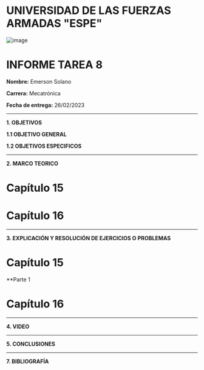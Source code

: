 # UNIVERSIDAD DE LAS FUERZAS ARMADAS "ESPE"
![image](https://user-images.githubusercontent.com/116772918/200762591-a164d8db-c02e-4269-8bb4-0bc4c810d79f.png)

# INFORME TAREA 8

**Nombre:** Emerson Solano

**Carrera:** Mecatrónica

**Fecha de entrega:** 26/02/2023

--------------------------------------------------------------------------------------------------------------------------------------------------------------------------------------------------------------------------------------------------------------------
**1. OBJETIVOS**

**1.1  OBJETIVO GENERAL**


**1.2  OBJETIVOS ESPECIFICOS**

--------------------------------------------------------------------------------------------------------------------------------------------------------------------------------------------------------------------------------------------------------------------

**2. MARCO TEORICO**

# Capítulo 15


# Capítulo 16



--------------------------------------------------------------------------------------------------------------------------------------------------------------------------------------------------------------------------------------------------------------------

**3. EXPLICACIÓN Y RESOLUCIÓN DE EJERCICIOS O PROBLEMAS**

# Capítulo 15

**Parte 1 

# Capítulo 16

--------------------------------------------------------------------------------------------------------------------------------------------------------------------------------------------------------------------------------------------------------------------

**4. VIDEO**


--------------------------------------------------------------------------------------------------------------------------------------------------------------------------------------------------------------------------------------------------------------------

**5. CONCLUSIONES**


-------------------------------------------------------------------------------------------------------------------------------------------------------------------------------------------------------------------------------------------------------------------

**7. BIBLIOGRAFÍA**

